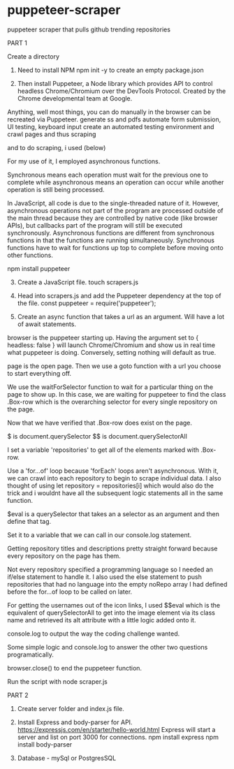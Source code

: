 # puppeteer-scraper
puppeteer scraper that pulls github trending repositories 

PART 1

Create a directory

1. Need to install NPM
  npm init -y to create an empty package.json

2. Then install Puppeteer, a Node library which provides API to control headless Chrome/Chromium over the DevTools Protocol. Created by the Chrome developmental team at Google.

Anything, well most things, you can do manually in the browser can be recreated via Puppeteer.
  generate ss and pdfs
  automate form submission, UI testing, keyboard input
  create an automated testing environment
  and
  crawl pages and thus scraping

  and to do scraping, i used (below)

For my use of it, I employed asynchronous functions.

Synchronous means each operation must wait for the previous one to complete while asynchronous means an operation can occur while another operation is still being processed.

In JavaScript, all code is due to the single-threaded nature of it. However, asynchronous operations not part of the program are processed outside of the main thread because they are controlled by native code (like browser APIs), but callbacks part of the program will still be executed synchronously.
 Asynchronous functions are different from synchronous functions in that the functions are running simultaneously. Synchronous functions have to wait for functions up top to complete before moving onto other functions.

  npm install puppeteer

3. Create a JavaScript file.
  touch scrapers.js

4. Head into scrapers.js and add the Puppeteer dependency at the top of the file.
  const puppeteer = require('puppeteer');

5. Create an async function that takes a url as an argument.
  Will have a lot of await statements.

  browser is the puppeteer starting up. Having the argument set to { headless: false } will launch Chrome/Chromium and show us in real time what puppeteer is doing. Conversely, setting nothing will default as true.

  page is the open page. Then we use a goto function with a url you choose to start everything off.

  We use the waitForSelector function to wait for a particular thing on the page to show up. In this case, we are waiting for puppeteer to find the class .Box-row which is the overarching selector for  every single repository on the page.

  Now that we have verified that .Box-row does exist on the page.

  $ is document.querySelector
  $$ is document.querySelectorAll

  I set a variable 'repositories' to get all of the elements marked with .Box-row.

  Use a 'for...of' loop because 'forEach' loops aren't asynchronous. With it, we can crawl into each repository to begin to scrape individual data.
  I also thought of using let repository = repositories[i] which would also do the trick and i wouldnt have all the subsequent logic statements all in the same function.

  $eval is a querySelector that takes an a selector as an argument and then define that tag.

  Set it to a variable that we can call in our console.log statement.

  Getting repository titles and descriptions pretty straight forward because every repository on the page has them.

  Not every repository specified a programming language so I needed an if/else statement to handle it. I also used the else statement to push repositories that had no language into the empty noRepo array I had defined before the for...of loop to be called on later.

  For getting the usernames out of the icon links, I used $$eval which is the equivalent of querySelectorAll to get into the image element via its class name and retrieved its alt attribute with a little logic added onto it.

  console.log to output the way the coding challenge wanted.

  Some simple logic and console.log to answer the other two questions programatically.

  browser.close() to end the puppeteer function.

  Run the script with node scraper.js

PART 2
1. Create server folder and index.js file.

2. Install Express and body-parser for API. https://expressjs.com/en/starter/hello-world.html
Express will start a server and list on port 3000 for connections.
  npm install express
  npm install body-parser

3. Database - mySql or PostgresSQL
